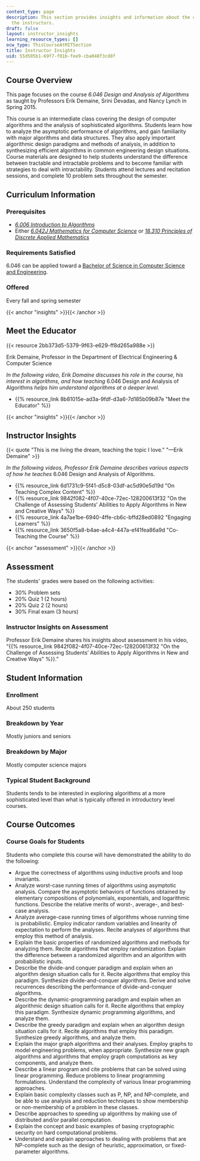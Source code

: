 ```yaml
---
content_type: page
description: This section provides insights and information about the course from
  the instructors.
draft: false
layout: instructor_insights
learning_resource_types: []
ocw_type: ThisCourseAtMITSection
title: Instructor Insights
uid: 55d505b1-69f7-f01b-fee9-cba048f3cd8f
---
```

## Course Overview

This page focuses on the course *6.046 Design and Analysis of Algorithms* as taught by Professors Erik Demaine, Srini Devadas, and Nancy Lynch in Spring 2015.

This course is an intermediate class covering the design of computer algorithms and the analysis of sophisticated algorithms. Students learn how to analyze the asymptotic performance of algorithms, and gain familiarity with major algorithms and data structures. They also apply important algorithmic design paradigms and methods of analysis, in addition to synthesizing efficient algorithms in common engineering design situations. Course materials are designed to help students understand the difference between tractable and intractable problems and to become familiar with strategies to deal with intractability. Students attend lectures and recitation sessions, and complete 10 problem sets throughout the semester.

## Curriculum Information

### Prerequisites

- [*6.006 Introduction to Algorithms*](/courses/6-006-introduction-to-algorithms-fall-2011)
- Either [*6.042J Mathematics for Computer Science*](/courses/6-042j-mathematics-for-computer-science-fall-2010) or [*18.310 Principles of Discrete Applied Mathematics*](/courses/18-310-principles-of-discrete-applied-mathematics-fall-2013)

### Requirements Satisfied

6.046 can be applied toward a [Bachelor of Science in Computer Science and Engineering](http://catalog.mit.edu/degree-charts/computer-science-engineering-course-6-3/).

### Offered

Every fall and spring semester

{{< anchor "insights" >}}{{< /anchor >}}

## Meet the Educator

{{< resource 2bb373d5-5379-9f63-e629-ff8d265a988e >}}

Erik Demaine, Professor in the Department of Electrical Engineering & Computer Science

*In the following video, Erik Domaine discusses his role in the course, his interest in algorithms, and how teaching* 6.046 Design and Analysis of Algorithms *helps him understand algorithms at a deeper level.*

- {{% resource_link 8b81015e-ad3a-9fdf-d3a6-7d185b09b87e "Meet the Educator" %}} 

{{< anchor "insights" >}}{{< /anchor >}}

## Instructor Insights

{{< quote "This is me living the dream, teaching the topic I love." "—Erik Demaine" >}}

*In the following videos, Professor Erik Demaine describes various aspects of how he teaches* 6.046 Design and Analysis of Algorithms.

- {{% resource_link 6d1731c9-5f41-d5c8-03df-ac5d90e5d19d "On Teaching Complex Content" %}}
- {{% resource_link 9842f082-4f07-40ce-72ec-128200613f32 "On the Challenge of Assessing Students’ Abilities to Apply Algorithms in New and Creative Ways" %}}
- {{% resource_link 4a7ae1be-6940-4ffe-cb6c-bffd28ed0892 "Engaging Learners" %}}
- {{% resource_link 3650f5a8-b4ae-a4c4-447a-ef41fea86a9d "Co-Teaching the Course" %}}

{{< anchor "assessment" >}}{{< /anchor >}}

## Assessment

The students' grades were based on the following activities:

- 30% Problem sets
- 20% Quiz 1 (2 hours)
- 20% Quiz 2 (2 hours)
- 30% Final exam (3 hours)

### Instructor Insights on Assessment

Professor Erik Demaine shares his insights about assessment in his video, “{{% resource_link 9842f082-4f07-40ce-72ec-128200613f32 "On the Challenge of Assessing Students’ Abilities to Apply Algorithms in New and Creative Ways" %}}.”

## Student Information

### Enrollment

About 250 students

### Breakdown by Year

Mostly juniors and seniors

### Breakdown by Major

Mostly computer science majors

### Typical Student Background

Students tends to be interested in exploring algorithms at a more sophisticated level than what is typically offered in introductory level courses.

## Course Outcomes

### Course Goals for Students

Students who complete this course will have demonstrated the ability to do the following:

- Argue the correctness of algorithms using inductive proofs and loop invariants.
- Analyze worst-case running times of algorithms using asymptotic analysis. Compare the asymptotic behaviors of functions obtained by elementary compositions of polynomials, exponentials, and logarithmic functions. Describe the relative merits of worst-, average-, and best-case analysis.
- Analyze average-case running times of algorithms whose running time is probabilistic. Employ indicator random variables and linearity of expectation to perform the analyses. Recite analyses of algorithms that employ this method of analysis.
- Explain the basic properties of randomized algorithms and methods for analyzing them. Recite algorithms that employ randomization. Explain the difference between a randomized algorithm and an algorithm with probabilistic inputs.
- Describe the divide-and conquer paradigm and explain when an algorithm design situation calls for it. Recite algorithms that employ this paradigm. Synthesize divide-and-conquer algorithms. Derive and solve recurrences describing the performance of divide-and-conquer algorithms.
- Describe the dynamic-programming paradigm and explain when an algorithmic design situation calls for it. Recite algorithms that employ this paradigm. Synthesize dynamic programming algorithms, and analyze them.
- Describe the greedy paradigm and explain when an algorithm design situation calls for it. Recite algorithms that employ this paradigm. Synthesize greedy algorithms, and analyze them.
- Explain the major graph algorithms and their analyses. Employ graphs to model engineering problems, when appropriate. Synthesize new graph algorithms and algorithms that employ graph computations as key components, and analyze them.
- Describe a linear program and cite problems that can be solved using linear programming. Reduce problems to linear programming formulations. Understand the complexity of various linear programming approaches.
- Explain basic complexity classes such as P, NP, and NP-complete, and be able to use analysis and reduction techniques to show membership or non-membership of a problem in these classes.
- Describe approaches to speeding up algorithms by making use of distributed and/or parallel computation.
- Explain the concept and basic examples of basing cryptographic security on hard computational problems.
- Understand and explain approaches to dealing with problems that are NP-complete such as the design of heuristic, approximation, or fixed-parameter algorithms.